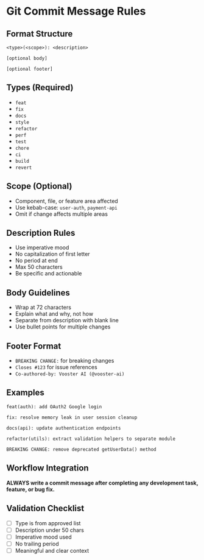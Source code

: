 # Git Commit Message Rules

## Format Structure

```text
<type>(<scope>): <description>

[optional body]

[optional footer]
```

## Types (Required)

- `feat`
- `fix`
- `docs`
- `style`
- `refactor`
- `perf`
- `test`
- `chore`
- `ci`
- `build`
- `revert`

## Scope (Optional)

- Component, file, or feature area affected
- Use kebab-case: `user-auth`, `payment-api`
- Omit if change affects multiple areas

## Description Rules

- Use imperative mood
- No capitalization of first letter
- No period at end
- Max 50 characters
- Be specific and actionable

## Body Guidelines

- Wrap at 72 characters
- Explain what and why, not how
- Separate from description with blank line
- Use bullet points for multiple changes

## Footer Format

- `BREAKING CHANGE:` for breaking changes
- `Closes #123` for issue references
- `Co-authored-by: Vooster AI (@vooster-ai)`

## Examples

```text
feat(auth): add OAuth2 Google login

fix: resolve memory leak in user session cleanup

docs(api): update authentication endpoints

refactor(utils): extract validation helpers to separate module

BREAKING CHANGE: remove deprecated getUserData() method
```

## Workflow Integration

**ALWAYS write a commit message after completing any development task, feature, or bug fix.**

## Validation Checklist

- [ ] Type is from approved list
- [ ] Description under 50 chars
- [ ] Imperative mood used
- [ ] No trailing period
- [ ] Meaningful and clear context
